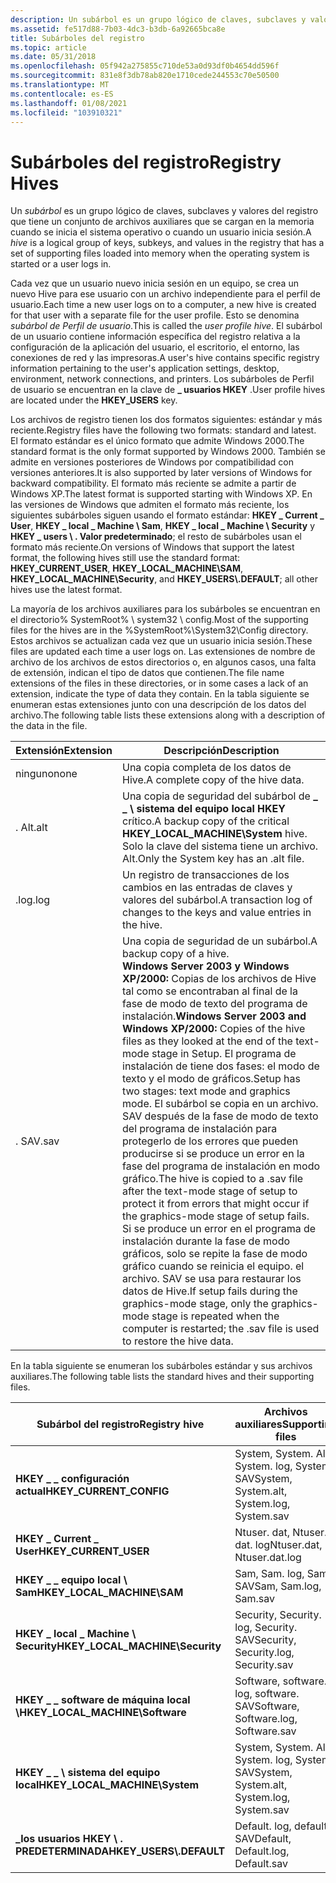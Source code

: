 ```yaml
---
description: Un subárbol es un grupo lógico de claves, subclaves y valores del registro que tiene un conjunto de archivos auxiliares que contienen copias de seguridad de sus datos.
ms.assetid: fe517d88-7b03-4dc3-b3db-6a92665bca8e
title: Subárboles del registro
ms.topic: article
ms.date: 05/31/2018
ms.openlocfilehash: 05f942a275855c710de53a0d93df0b4654dd596f
ms.sourcegitcommit: 831e8f3db78ab820e1710cede244553c70e50500
ms.translationtype: MT
ms.contentlocale: es-ES
ms.lasthandoff: 01/08/2021
ms.locfileid: "103910321"
---
```

# <a name="registry-hives"></a><span data-ttu-id="961f9-103">Subárboles del registro</span><span class="sxs-lookup"><span data-stu-id="961f9-103">Registry Hives</span></span>

<span data-ttu-id="961f9-104">Un *subárbol* es un grupo lógico de claves, subclaves y valores del registro que tiene un conjunto de archivos auxiliares que se cargan en la memoria cuando se inicia el sistema operativo o cuando un usuario inicia sesión.</span><span class="sxs-lookup"><span data-stu-id="961f9-104">A *hive* is a logical group of keys, subkeys, and values in the registry that has a set of supporting files loaded into memory when the operating system is started or a user logs in.</span></span>

<span data-ttu-id="961f9-105">Cada vez que un usuario nuevo inicia sesión en un equipo, se crea un nuevo Hive para ese usuario con un archivo independiente para el perfil de usuario.</span><span class="sxs-lookup"><span data-stu-id="961f9-105">Each time a new user logs on to a computer, a new hive is created for that user with a separate file for the user profile.</span></span> <span data-ttu-id="961f9-106">Esto se denomina *subárbol de Perfil de usuario*.</span><span class="sxs-lookup"><span data-stu-id="961f9-106">This is called the *user profile hive*.</span></span> <span data-ttu-id="961f9-107">El subárbol de un usuario contiene información específica del registro relativa a la configuración de la aplicación del usuario, el escritorio, el entorno, las conexiones de red y las impresoras.</span><span class="sxs-lookup"><span data-stu-id="961f9-107">A user's hive contains specific registry information pertaining to the user's application settings, desktop, environment, network connections, and printers.</span></span> <span data-ttu-id="961f9-108">Los subárboles de Perfil de usuario se encuentran en la clave de **\_ usuarios HKEY** .</span><span class="sxs-lookup"><span data-stu-id="961f9-108">User profile hives are located under the **HKEY\_USERS** key.</span></span>

<span data-ttu-id="961f9-109">Los archivos de registro tienen los dos formatos siguientes: estándar y más reciente.</span><span class="sxs-lookup"><span data-stu-id="961f9-109">Registry files have the following two formats: standard and latest.</span></span> <span data-ttu-id="961f9-110">El formato estándar es el único formato que admite Windows 2000.</span><span class="sxs-lookup"><span data-stu-id="961f9-110">The standard format is the only format supported by Windows 2000.</span></span> <span data-ttu-id="961f9-111">También se admite en versiones posteriores de Windows por compatibilidad con versiones anteriores.</span><span class="sxs-lookup"><span data-stu-id="961f9-111">It is also supported by later versions of Windows for backward compatibility.</span></span> <span data-ttu-id="961f9-112">El formato más reciente se admite a partir de Windows XP.</span><span class="sxs-lookup"><span data-stu-id="961f9-112">The latest format is supported starting with Windows XP.</span></span> <span data-ttu-id="961f9-113">En las versiones de Windows que admiten el formato más reciente, los siguientes subárboles siguen usando el formato estándar: **HKEY \_ Current \_ User**, **HKEY \_ local \_ Machine \\ Sam**, **HKEY \_ local \_ Machine \\ Security** y **HKEY \_ users \\ . Valor predeterminado**; el resto de subárboles usan el formato más reciente.</span><span class="sxs-lookup"><span data-stu-id="961f9-113">On versions of Windows that support the latest format, the following hives still use the standard format: **HKEY\_CURRENT\_USER**, **HKEY\_LOCAL\_MACHINE\\SAM**, **HKEY\_LOCAL\_MACHINE\\Security**, and **HKEY\_USERS\\.DEFAULT**; all other hives use the latest format.</span></span>

<span data-ttu-id="961f9-114">La mayoría de los archivos auxiliares para los subárboles se encuentran en el directorio% SystemRoot% \\ system32 \\ config.</span><span class="sxs-lookup"><span data-stu-id="961f9-114">Most of the supporting files for the hives are in the %SystemRoot%\\System32\\Config directory.</span></span> <span data-ttu-id="961f9-115">Estos archivos se actualizan cada vez que un usuario inicia sesión.</span><span class="sxs-lookup"><span data-stu-id="961f9-115">These files are updated each time a user logs on.</span></span> <span data-ttu-id="961f9-116">Las extensiones de nombre de archivo de los archivos de estos directorios o, en algunos casos, una falta de extensión, indican el tipo de datos que contienen.</span><span class="sxs-lookup"><span data-stu-id="961f9-116">The file name extensions of the files in these directories, or in some cases a lack of an extension, indicate the type of data they contain.</span></span> <span data-ttu-id="961f9-117">En la tabla siguiente se enumeran estas extensiones junto con una descripción de los datos del archivo.</span><span class="sxs-lookup"><span data-stu-id="961f9-117">The following table lists these extensions along with a description of the data in the file.</span></span>



| <span data-ttu-id="961f9-118">Extensión</span><span class="sxs-lookup"><span data-stu-id="961f9-118">Extension</span></span>       | <span data-ttu-id="961f9-119">Descripción</span><span class="sxs-lookup"><span data-stu-id="961f9-119">Description</span></span>                                                                                                                                                                                                                                                                                                                                                                                                                                                                                                                                                           |
|-----------------|-----------------------------------------------------------------------------------------------------------------------------------------------------------------------------------------------------------------------------------------------------------------------------------------------------------------------------------------------------------------------------------------------------------------------------------------------------------------------------------------------------------------------------------------------------------------------|
| <span data-ttu-id="961f9-120">ninguno</span><span class="sxs-lookup"><span data-stu-id="961f9-120">none</span></span><br/> | <span data-ttu-id="961f9-121">Una copia completa de los datos de Hive.</span><span class="sxs-lookup"><span data-stu-id="961f9-121">A complete copy of the hive data.</span></span><br/>                                                                                                                                                                                                                                                                                                                                                                                                                                                                                                                          |
| <span data-ttu-id="961f9-122">. Alt</span><span class="sxs-lookup"><span data-stu-id="961f9-122">.alt</span></span><br/> | <span data-ttu-id="961f9-123">Una copia de seguridad del subárbol de **\_ \_ \\ sistema del equipo local HKEY** crítico.</span><span class="sxs-lookup"><span data-stu-id="961f9-123">A backup copy of the critical **HKEY\_LOCAL\_MACHINE\\System** hive.</span></span> <span data-ttu-id="961f9-124">Solo la clave del sistema tiene un archivo. Alt.</span><span class="sxs-lookup"><span data-stu-id="961f9-124">Only the System key has an .alt file.</span></span><br/>                                                                                                                                                                                                                                                                                                                                                                                                                                                 |
| <span data-ttu-id="961f9-125">.log</span><span class="sxs-lookup"><span data-stu-id="961f9-125">.log</span></span><br/> | <span data-ttu-id="961f9-126">Un registro de transacciones de los cambios en las entradas de claves y valores del subárbol.</span><span class="sxs-lookup"><span data-stu-id="961f9-126">A transaction log of changes to the keys and value entries in the hive.</span></span><br/>                                                                                                                                                                                                                                                                                                                                                                                                                                                                                    |
| <span data-ttu-id="961f9-127">. SAV</span><span class="sxs-lookup"><span data-stu-id="961f9-127">.sav</span></span><br/> | <span data-ttu-id="961f9-128">Una copia de seguridad de un subárbol.</span><span class="sxs-lookup"><span data-stu-id="961f9-128">A backup copy of a hive.</span></span><br/> <span data-ttu-id="961f9-129">**Windows Server 2003 y Windows XP/2000:** Copias de los archivos de Hive tal como se encontraban al final de la fase de modo de texto del programa de instalación.</span><span class="sxs-lookup"><span data-stu-id="961f9-129">**Windows Server 2003 and Windows XP/2000:** Copies of the hive files as they looked at the end of the text-mode stage in Setup.</span></span> <span data-ttu-id="961f9-130">El programa de instalación de tiene dos fases: el modo de texto y el modo de gráficos.</span><span class="sxs-lookup"><span data-stu-id="961f9-130">Setup has two stages: text mode and graphics mode.</span></span> <span data-ttu-id="961f9-131">El subárbol se copia en un archivo. SAV después de la fase de modo de texto del programa de instalación para protegerlo de los errores que pueden producirse si se produce un error en la fase del programa de instalación en modo gráfico.</span><span class="sxs-lookup"><span data-stu-id="961f9-131">The hive is copied to a .sav file after the text-mode stage of setup to protect it from errors that might occur if the graphics-mode stage of setup fails.</span></span> <span data-ttu-id="961f9-132">Si se produce un error en el programa de instalación durante la fase de modo gráficos, solo se repite la fase de modo gráfico cuando se reinicia el equipo. el archivo. SAV se usa para restaurar los datos de Hive.</span><span class="sxs-lookup"><span data-stu-id="961f9-132">If setup fails during the graphics-mode stage, only the graphics-mode stage is repeated when the computer is restarted; the .sav file is used to restore the hive data.</span></span><br/> |



 

<span data-ttu-id="961f9-133">En la tabla siguiente se enumeran los subárboles estándar y sus archivos auxiliares.</span><span class="sxs-lookup"><span data-stu-id="961f9-133">The following table lists the standard hives and their supporting files.</span></span>



| <span data-ttu-id="961f9-134">Subárbol del registro</span><span class="sxs-lookup"><span data-stu-id="961f9-134">Registry hive</span></span>                      | <span data-ttu-id="961f9-135">Archivos auxiliares</span><span class="sxs-lookup"><span data-stu-id="961f9-135">Supporting files</span></span>                           |
|------------------------------------|--------------------------------------------|
| <span data-ttu-id="961f9-136">**HKEY \_ \_ configuración actual**</span><span class="sxs-lookup"><span data-stu-id="961f9-136">**HKEY\_CURRENT\_CONFIG**</span></span>          | <span data-ttu-id="961f9-137">System, System. Alt, System. log, System. SAV</span><span class="sxs-lookup"><span data-stu-id="961f9-137">System, System.alt, System.log, System.sav</span></span> |
| <span data-ttu-id="961f9-138">**HKEY \_ Current \_ User**</span><span class="sxs-lookup"><span data-stu-id="961f9-138">**HKEY\_CURRENT\_USER**</span></span>            | <span data-ttu-id="961f9-139">Ntuser. dat, Ntuser. dat. log</span><span class="sxs-lookup"><span data-stu-id="961f9-139">Ntuser.dat, Ntuser.dat.log</span></span>                 |
| <span data-ttu-id="961f9-140">**HKEY \_ \_ equipo local \\ Sam**</span><span class="sxs-lookup"><span data-stu-id="961f9-140">**HKEY\_LOCAL\_MACHINE\\SAM**</span></span>      | <span data-ttu-id="961f9-141">Sam, Sam. log, Sam. SAV</span><span class="sxs-lookup"><span data-stu-id="961f9-141">Sam, Sam.log, Sam.sav</span></span>                      |
| <span data-ttu-id="961f9-142">**HKEY \_ local \_ Machine \\ Security**</span><span class="sxs-lookup"><span data-stu-id="961f9-142">**HKEY\_LOCAL\_MACHINE\\Security**</span></span> | <span data-ttu-id="961f9-143">Security, Security. log, Security. SAV</span><span class="sxs-lookup"><span data-stu-id="961f9-143">Security, Security.log, Security.sav</span></span>       |
| <span data-ttu-id="961f9-144">**HKEY \_ \_ software de máquina local \\**</span><span class="sxs-lookup"><span data-stu-id="961f9-144">**HKEY\_LOCAL\_MACHINE\\Software**</span></span> | <span data-ttu-id="961f9-145">Software, software. log, software. SAV</span><span class="sxs-lookup"><span data-stu-id="961f9-145">Software, Software.log, Software.sav</span></span>       |
| <span data-ttu-id="961f9-146">**HKEY \_ \_ \\ sistema del equipo local**</span><span class="sxs-lookup"><span data-stu-id="961f9-146">**HKEY\_LOCAL\_MACHINE\\System**</span></span>   | <span data-ttu-id="961f9-147">System, System. Alt, System. log, System. SAV</span><span class="sxs-lookup"><span data-stu-id="961f9-147">System, System.alt, System.log, System.sav</span></span> |
| <span data-ttu-id="961f9-148">**\_los usuarios HKEY \\ . PREDETERMINADA**</span><span class="sxs-lookup"><span data-stu-id="961f9-148">**HKEY\_USERS\\.DEFAULT**</span></span>          | <span data-ttu-id="961f9-149">Default. log, default. SAV</span><span class="sxs-lookup"><span data-stu-id="961f9-149">Default, Default.log, Default.sav</span></span>          |



 

 

 




